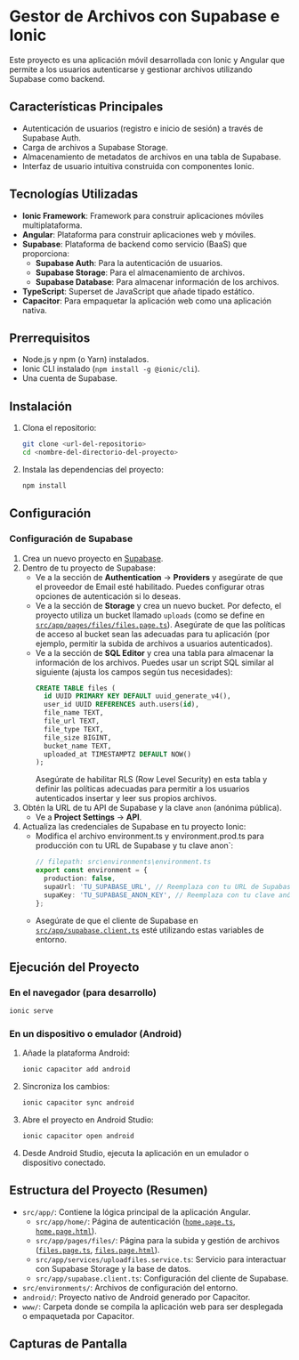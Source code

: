 # Gestor de Archivos con Supabase e Ionic

Este proyecto es una aplicación móvil desarrollada con Ionic y Angular que permite a los usuarios autenticarse y gestionar archivos utilizando Supabase como backend.

## Características Principales

*   Autenticación de usuarios (registro e inicio de sesión) a través de Supabase Auth.
*   Carga de archivos a Supabase Storage.
*   Almacenamiento de metadatos de archivos en una tabla de Supabase.
*   Interfaz de usuario intuitiva construida con componentes Ionic.

## Tecnologías Utilizadas

*   **Ionic Framework**: Framework para construir aplicaciones móviles multiplataforma.
*   **Angular**: Plataforma para construir aplicaciones web y móviles.
*   **Supabase**: Plataforma de backend como servicio (BaaS) que proporciona:
    *   **Supabase Auth**: Para la autenticación de usuarios.
    *   **Supabase Storage**: Para el almacenamiento de archivos.
    *   **Supabase Database**: Para almacenar información de los archivos.
*   **TypeScript**: Superset de JavaScript que añade tipado estático.
*   **Capacitor**: Para empaquetar la aplicación web como una aplicación nativa.

## Prerrequisitos

*   Node.js y npm (o Yarn) instalados.
*   Ionic CLI instalado (`npm install -g @ionic/cli`).
*   Una cuenta de Supabase.

## Instalación

1.  Clona el repositorio:
    ```bash
    git clone <url-del-repositorio>
    cd <nombre-del-directorio-del-proyecto>
    ```
2.  Instala las dependencias del proyecto:
    ```bash
    npm install
    ```

## Configuración

### Configuración de Supabase

1.  Crea un nuevo proyecto en [Supabase](https://supabase.com/).
2.  Dentro de tu proyecto de Supabase:
    *   Ve a la sección de **Authentication** -> **Providers** y asegúrate de que el proveedor de Email esté habilitado. Puedes configurar otras opciones de autenticación si lo deseas.
    *   Ve a la sección de **Storage** y crea un nuevo bucket. Por defecto, el proyecto utiliza un bucket llamado `uploads` (como se define en [`src/app/pages/files/files.page.ts`](src/app/pages/files/files.page.ts)). Asegúrate de que las políticas de acceso al bucket sean las adecuadas para tu aplicación (por ejemplo, permitir la subida de archivos a usuarios autenticados).
    *   Ve a la sección de **SQL Editor** y crea una tabla para almacenar la información de los archivos. Puedes usar un script SQL similar al siguiente (ajusta los campos según tus necesidades):
        ```sql
        CREATE TABLE files (
          id UUID PRIMARY KEY DEFAULT uuid_generate_v4(),
          user_id UUID REFERENCES auth.users(id),
          file_name TEXT,
          file_url TEXT,
          file_type TEXT,
          file_size BIGINT,
          bucket_name TEXT,
          uploaded_at TIMESTAMPTZ DEFAULT NOW()
        );
        ```
        Asegúrate de habilitar RLS (Row Level Security) en esta tabla y definir las políticas adecuadas para permitir a los usuarios autenticados insertar y leer sus propios archivos.
3.  Obtén la URL de tu API de Supabase y la clave `anon` (anónima pública).
    *   Ve a **Project Settings** -> **API**.
4.  Actualiza las credenciales de Supabase en tu proyecto Ionic:
    *   Modifica el archivo environment.ts y environment.prod.ts para producción con tu URL de Supabase y tu clave anon`:
        ```typescript
        // filepath: src\environments\environment.ts
        export const environment = {
          production: false,
          supaUrl: 'TU_SUPABASE_URL', // Reemplaza con tu URL de Supabase
          supaKey: 'TU_SUPABASE_ANON_KEY', // Reemplaza con tu clave anónima de Supabase
        };
        ```
    *   Asegúrate de que el cliente de Supabase en [`src/app/supabase.client.ts`](src/app/supabase.client.ts) esté utilizando estas variables de entorno.

## Ejecución del Proyecto

### En el navegador (para desarrollo)

```bash
ionic serve
```

### En un dispositivo o emulador (Android)

1.  Añade la plataforma Android:
    ```bash
    ionic capacitor add android
    ```
2.  Sincroniza los cambios:
    ```bash
    ionic capacitor sync android
    ```
3.  Abre el proyecto en Android Studio:
    ```bash
    ionic capacitor open android
    ```
4.  Desde Android Studio, ejecuta la aplicación en un emulador o dispositivo conectado.

## Estructura del Proyecto (Resumen)

*   `src/app/`: Contiene la lógica principal de la aplicación Angular.
    *   `src/app/home/`: Página de autenticación ([`home.page.ts`](src/app/home/home.page.ts), [`home.page.html`](src/app/home/home.page.html)).
    *   `src/app/pages/files/`: Página para la subida y gestión de archivos ([`files.page.ts`](src/app/pages/files/files.page.ts), [`files.page.html`](src/app/pages/files/files.page.html)).
    *   `src/app/services/uploadfiles.service.ts`: Servicio para interactuar con Supabase Storage y la base de datos.
    *   `src/app/supabase.client.ts`: Configuración del cliente de Supabase.
*   `src/environments/`: Archivos de configuración del entorno.
*   `android/`: Proyecto nativo de Android generado por Capacitor.
*   `www/`: Carpeta donde se compila la aplicación web para ser desplegada o empaquetada por Capacitor.

## Capturas de Pantalla

<!-- Deja espacio aquí para añadir capturas de pantalla de la aplicación en funcionamiento -->
<!-- Ejemplo:
### Página de Autenticación
![Página de Autenticación](ruta/a/tu/captura_autenticacion.png)

### Página de Subida de Archivos
![Página de Subida de Archivos](ruta/a/tu/captura_subida.png)

### Archivo Subido
![Archivo Subido](ruta/a/tu/captura_archivo_subido.png)
-->
